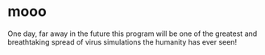 # mooo
One day, far away in the future this program will be one of the greatest and breathtaking spread of virus simulations the humanity has ever seen!
